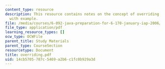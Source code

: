 ```yaml
---
content_type: resource
description: This resource contains notes on the concept of overriding in Java language
  with example.
file: /media/courses/6-092-java-preparation-for-6-170-january-iap-2006/14cb5705787c5469a2b6c1fc0b929a3d_overriding.pdf
file_type: application/pdf
learning_resource_types: []
ocw_type: OCWFile
parent_title: Study Materials
parent_type: CourseSection
resourcetype: Document
title: overriding.pdf
uid: 14cb5705-787c-5469-a2b6-c1fc0b929a3d
---
```

